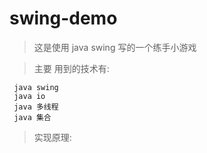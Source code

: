 # swing-demo

> 这是使用 java swing 写的一个练手小游戏

> 主要 用到的技术有:

     java swing 
     java io
     java 多线程
     java 集合
     
 > 实现原理:
 
